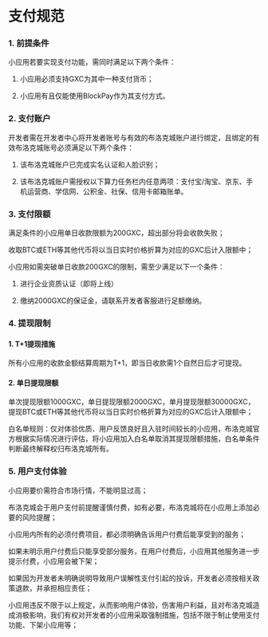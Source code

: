 # 支付规范

### 1. 前提条件

小应用若要实现支付功能，需同时满足以下两个条件：

1. 小应用必须支持GXC为其中一种支付货币；

2. 小应用有且仅能使用BlockPay作为其支付方式。

### 2. 支付账户

开发者需在开发者中心将开发者账号与有效的布洛克城账户进行绑定，且绑定的有效布洛克城账号必须满足以下两个条件：

1. 该布洛克城账户已完成实名认证和人脸识别；

2. 该布洛克城账户需授权以下算力任务栏内任意两项：支付宝/淘宝、京东、手机运营商、学信网、公积金、社保、信用卡邮箱账单。

### 3. 支付限额

满足条件的小应用单日收款限额为200GXC，超出部分将会收款失败；

收取BTC或ETH等其他代币将以当日实时价格折算为对应的GXC后计入限额中；

小应用如需突破单日收款200GXC的限制，需至少满足以下一个条件：

1. 进行企业资质认证（即将上线）

2. 缴纳2000GXC的保证金，请联系开发者客服进行足额缴纳。

### 4. 提现限制

#### 1. T+1提现措施

所有小应用的收款金额结算周期为T+1，即当日收款需1个自然日后才可提现。

#### 2. 单日提现限额

单次提现限额1000GXC，单日提现限额2000GXC，单月提现限额30000GXC，提现BTC或ETH等其他代币将以当日实时价格折算为对应的GXC后计入限额中；

白名单规则：仅对体验优质、用户反馈良好且入驻时间较长的小应用，布洛克城官方根据实际情况进行评估，将小应用加入白名单取消其提现限额措施，白名单条件判断最终解释权归布洛克城所有。

### 5. 用户支付体验

小应用要价需符合市场行情，不能明显过高；

布洛克城会于用户支付前提醒谨慎付费，如有必要，布洛克城将在小应用上添加必要的风险提醒；

小应用内所有的必须付费项目，都必须明确告诉用户付费后能享受到的服务；

如果未明示用户付费后只能享受部分服务，在用户付费后，小应用其他服务进一步提示付费，小应用会被下架；

如果因为开发者未明确说明导致用户误解性支付引起的投诉，开发者必须按相关政策退款，并承担相应责任；

小应用违反不限于以上规定，从而影响用户体验，伤害用户利益，且对布洛克城造成消极影响，我们有权对开发者的小应用采取强制措施，包括不限于制止使用支付功能、下架小应用等；
